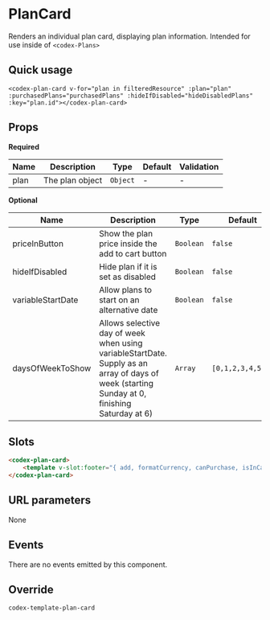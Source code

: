 # PlanCard

Renders an individual plan card, displaying plan information. Intended for use inside of `<codex-Plans>`

## Quick usage

```vue
<codex-plan-card v-for="plan in filteredResource" :plan="plan" :purchasedPlans="purchasedPlans" :hideIfDisabled="hideDisabledPlans" :key="plan.id"></codex-plan-card>
```

## Props

**Required**

| Name | Description | Type | Default | Validation |
| - | - | - | - | - |
| plan | The plan object | `Object` | - | - |

**Optional**

| Name | Description | Type | Default | Validation |
| - | - | - | - | - |
| priceInButton | Show the plan price inside the add to cart button | `Boolean` | `false` | - |
| hideIfDisabled | Hide plan if it is set as disabled | `Boolean` | `false` | - |
| variableStartDate | Allow plans to start on an alternative date | `Boolean` | `false` | - |
| daysOfWeekToShow | Allows selective day of week when using variableStartDate. Supply as an array of days of week (starting Sunday at 0, finishing Saturday at 6) | `Array` | `[0,1,2,3,4,5,6]` | - |


## Slots

```html
<codex-plan-card>
	<template v-slot:footer="{ add, formatCurrency, canPurchase, isInCart, startDates, startDateRequired }">
</codex-plan-card>
```

## URL parameters

None

## Events

There are no events emitted by this component.

## Override

`
codex-template-plan-card
`

